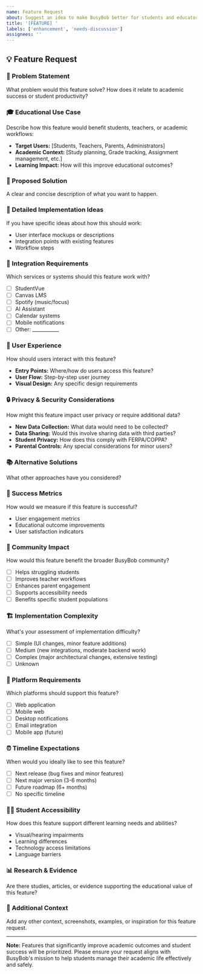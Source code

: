```yaml
---
name: Feature Request
about: Suggest an idea to make BusyBob better for students and educators
title: '[FEATURE] '
labels: ['enhancement', 'needs-discussion']
assignees: ''
---
```


## 💡 Feature Request

### 🎯 Problem Statement
What problem would this feature solve? How does it relate to academic success or student productivity?

### 🎓 Educational Use Case
Describe how this feature would benefit students, teachers, or academic workflows:
- **Target Users:** [Students, Teachers, Parents, Administrators]
- **Academic Context:** [Study planning, Grade tracking, Assignment management, etc.]
- **Learning Impact:** How will this improve educational outcomes?

### 💭 Proposed Solution
A clear and concise description of what you want to happen.

### 🔧 Detailed Implementation Ideas
If you have specific ideas about how this should work:
- User interface mockups or descriptions
- Integration points with existing features
- Workflow steps

### 🔗 Integration Requirements
Which services or systems should this feature work with?
- [ ] StudentVue
- [ ] Canvas LMS  
- [ ] Spotify (music/focus)
- [ ] AI Assistant
- [ ] Calendar systems
- [ ] Mobile notifications
- [ ] Other: ___________

### 🎨 User Experience
How should users interact with this feature?
- **Entry Points:** Where/how do users access this feature?
- **User Flow:** Step-by-step user journey
- **Visual Design:** Any specific design requirements

### 🔒 Privacy & Security Considerations
How might this feature impact user privacy or require additional data?
- **New Data Collection:** What data would need to be collected?
- **Data Sharing:** Would this involve sharing data with third parties?
- **Student Privacy:** How does this comply with FERPA/COPPA?
- **Parental Controls:** Any special considerations for minor users?

### 📚 Alternative Solutions
What other approaches have you considered?

### 🎯 Success Metrics
How would we measure if this feature is successful?
- User engagement metrics
- Educational outcome improvements
- User satisfaction indicators

### 👥 Community Impact
How would this feature benefit the broader BusyBob community?
- [ ] Helps struggling students
- [ ] Improves teacher workflows
- [ ] Enhances parent engagement
- [ ] Supports accessibility needs
- [ ] Benefits specific student populations

### 🏗️ Implementation Complexity
What's your assessment of implementation difficulty?
- [ ] Simple (UI changes, minor feature additions)
- [ ] Medium (new integrations, moderate backend work)
- [ ] Complex (major architectural changes, extensive testing)
- [ ] Unknown

### 📱 Platform Requirements
Which platforms should support this feature?
- [ ] Web application
- [ ] Mobile web
- [ ] Desktop notifications
- [ ] Email integration
- [ ] Mobile app (future)

### ⏰ Timeline Expectations
When would you ideally like to see this feature?
- [ ] Next release (bug fixes and minor features)
- [ ] Next major version (3-6 months)
- [ ] Future roadmap (6+ months)
- [ ] No specific timeline

### 🧑‍🎓 Student Accessibility
How does this feature support different learning needs and abilities?
- Visual/hearing impairments
- Learning differences
- Technology access limitations
- Language barriers

### 📊 Research & Evidence
Are there studies, articles, or evidence supporting the educational value of this feature?

### 💬 Additional Context
Add any other context, screenshots, examples, or inspiration for this feature request.

---

**Note:** Features that significantly improve academic outcomes and student success will be prioritized. Please ensure your request aligns with BusyBob's mission to help students manage their academic life effectively and safely.